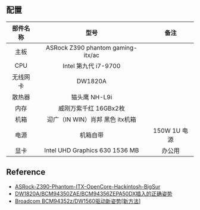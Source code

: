 ## 配置
| 部件名称 | 型号                                           | 备注                |
|:------:|:----------------------------------------------:|:-------------------:|
| 主板   | ASRock Z390 phantom gaming-itx/ac            |                   |
| CPU  | Intel 第九代 i7-9700                          |   |
| 无线网卡 |  DW1820A                                            |  |
| 散热器  | 猫头鹰 NH-L9i                         |      |
| 内存   | 威刚万紫千红 16GBx2枚 |      |
| 机箱   | 迎广（IN WIN）肖邦 黑色 itx机箱                                    |                   |
| 电源   | 机箱自带                                             |    150W 1U 电源     |
| 显卡   | Intel UHD Graphics 630 1536 MB                          | 办公用 |

## Reference
- [ASRock-Z390-Phantom-ITX-OpenCore-Hackintosh-BigSur](https://github.com/seanzhang98/ASRock-Z390-Phantom-ITX-OpenCore-Hackintosh-BigSur)
- [DW1820A/BCM94350ZAE/BCM94356ZEPA50DX插入的正确姿势](https://blog.daliansky.net/DW1820A_BCM94350ZAE-driver-inserts-the-correct-posture.html)
- [Broadcom BCM94352z/DW1560驱动新姿势[新方法]](https://blog.daliansky.net/Broadcom-BCM94352z-DW1560-drive-new-posture.html)
